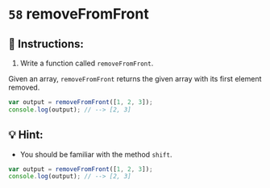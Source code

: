 # `58` removeFromFront

## 📝 Instructions:

1. Write a function called `removeFromFront`.

Given an array, `removeFromFront` returns the given array with its first element removed.

```Javascript
var output = removeFromFront([1, 2, 3]);
console.log(output); // --> [2, 3]
```

## 💡 Hint:

+ You should be familiar with the method `shift`.


```Javascript
var output = removeFromFront([1, 2, 3]);
console.log(output); // --> [2, 3]
```